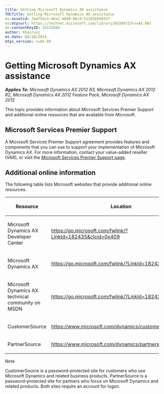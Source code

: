 ```yaml
---
title: Getting Microsoft Dynamics AX assistance
TOCTitle: Getting Microsoft Dynamics AX assistance
ms:assetid: 7adf5dc4-d6e2-40d0-b6c9-513d1b959337
ms:mtpsurl: https://technet.microsoft.com/library/Dd309723(v=AX.60)
ms:contentKeyID: 35132688
author: Khairunj
ms.date: 04/18/2014
mtps_version: v=AX.60
---
```


# Getting Microsoft Dynamics AX assistance 


_**Applies To:** Microsoft Dynamics AX 2012 R3, Microsoft Dynamics AX 2012 R2, Microsoft Dynamics AX 2012 Feature Pack, Microsoft Dynamics AX 2012_

This topic provides information about Microsoft Services Premier Support and additional online resources that are available from Microsoft.

## Microsoft Services Premier Support

A Microsoft Services Premier Support agreement provides features and components that you can use to support your implementation of Microsoft Dynamics AX. For more information, contact your value-added reseller (VAR), or visit the [Microsoft Services Premier Support page](https://www.microsoft.com/premiersupport).

## Additional online information

The following table lists Microsoft websites that provide additional online resources.

<table>
<colgroup>
<col style="width: 50%" />
<col style="width: 50%" />
</colgroup>
<thead>
<tr class="header">
<th><p>Resource</p></th>
<th><p>Location</p></th>
</tr>
</thead>
<tbody>
<tr class="odd">
<td><p>Microsoft Dynamics AX Developer Center</p></td>
<td><p><a href="https://go.microsoft.com/fwlink/?linkid=182435%26clcid=0x409">https://go.microsoft.com/fwlink/?LinkId=182435&amp;clcid=0x409</a></p></td>
</tr>
<tr class="even">
<td><p>Microsoft Dynamics AX</p></td>
<td><p><a href="https://go.microsoft.com/fwlink/?linkid=182436">https://go.microsoft.com/fwlink/?LinkId=182436</a></p></td>
</tr>
<tr class="odd">
<td><p>Microsoft Dynamics AX technical community on MSDN</p></td>
<td><p><a href="https://go.microsoft.com/fwlink/?linkid=182437">https://go.microsoft.com/fwlink/?LinkId=182437</a></p></td>
</tr>
<tr class="even">
<td><p>CustomerSource</p></td>
<td><p><a href="https://www.microsoft.com/dynamics/customersource.mspx" class="uri">https://www.microsoft.com/dynamics/customersource.mspx</a></p></td>
</tr>
<tr class="odd">
<td><p>PartnerSource</p></td>
<td><p><a href="https://www.microsoft.com/dynamics/partnersource.mspx" class="uri">https://www.microsoft.com/dynamics/partnersource.mspx</a></p></td>
</tr>
</tbody>
</table>



> [!NOTE]
> <P>CustomerSource is a password-protected site for customers who use Microsoft Dynamics and related business products. PartnerSource is a password-protected site for partners who focus on Microsoft Dynamics and related products. Both sites require an account for logon.</P>


  


